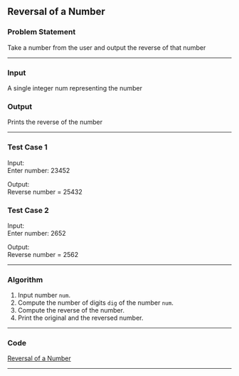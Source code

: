 ## Reversal of a Number

### Problem Statement
Take a number from the user and output the reverse of that number

---

### Input
A single integer num representing the number

### Output 
Prints the reverse of the number

---

### Test Case 1
Input: <br>
Enter number: 23452 <br>

Output: <br>
Reverse number = 25432 <br>

### Test Case 2
Input: <br>
Enter number: 2652 <br>

Output: <br>
Reverse number = 2562 <br>

---

### Algorithm 
1. Input number `num`.
2. Compute the number of digits `dig` of the number `num`.
3. Compute the reverse of the number.
4. Print the original and the reversed number.

---

### Code

[Reversal of a Number](reversal_of_a_number.c)

---
